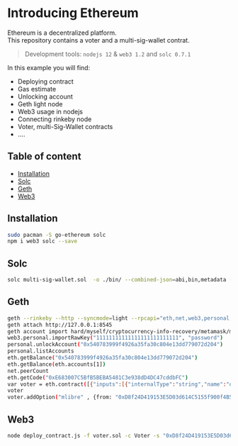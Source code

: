 Introducing Ethereum
===
Ethereum is a decentralized platform.  
This repository contains a voter and a multi-sig-wallet contrat. 
> Development tools: `nodejs 12` & `web3 1.2` and `solc 0.7.1`

In this example you will find:
* Deploying contract
* Gas estimate
* Unlocking account
* Geth light node
* Web3 usage in nodejs
* Connecting rinkeby node
* Voter, multi-Sig-Wallet contracts
* ....

## Table of content
+ [Installation](#installation)
+ [Solc](#solc)
+ [Geth](#geth)
+ [Web3](#web3)


## Installation

```bash
sudo pacman -S go-ethereum solc
npm i web3 solc --save
```

## Solc

```bash
solc multi-sig-wallet.sol  -o ./bin/ --combined-json=abi,bin,metadata --pretty-json --optimize --metadata --gas --abi --bin --overwrite --color
```

## Geth

```bash
geth --rinkeby --http --syncmode=light --rpcapi="eth,net,web3,personal,txpool" --allow-insecure-unlock  --rpccorsdomain "*"
geth attach http://127.0.0.1:8545
geth account import hard/myself/cryptocurrency-info-recovery/metamask/mforgood/key
web3.personal.importRawKey("11111111111111111111111111", "password")
personal.unlockAccount("0x540783999f4926a35fa30c804e13dd779072d204")
personal.listAccounts
eth.getBalance("0x540783999f4926a35fa30c804e13dd779072d204")
eth.getBalance(eth.accounts[1])
net.peerCount
eth.getCode("0xE683007C5BfB5BEBA5481C3e938dD4DC47cddbFC")
var voter = eth.contract([{"inputs":[{"internalType":"string","name":"option","type":"string"}],"name":"addOption","outputs":[],"stateMutability":"nonpayable","type":"function"},{"inputs":[],"name":"getOptions","outputs":[{"internalType":"string[]","name":"","type":"string[]"}],"stateMutability":"view","type":"function"},{"inputs":[],"name":"getVotes","outputs":[{"internalType":"uint256[]","name":"","type":"uint256[]"}],"stateMutability":"view","type":"function"},{"inputs":[{"internalType":"uint256","name":"","type":"uint256"}],"name":"options","outputs":[{"internalType":"string","name":"","type":"string"}],"stateMutability":"view","type":"function"},{"inputs":[],"name":"remove","outputs":[],"stateMutability":"nonpayable","type":"function"},{"inputs":[],"name":"startVoting","outputs":[],"stateMutability":"nonpayable","type":"function"},{"inputs":[{"internalType":"uint256","name":"option","type":"uint256"}],"name":"vote","outputs":[],"stateMutability":"nonpayable","type":"function"},{"inputs":[{"internalType":"string","name":"optionName","type":"string"}],"name":"vote","outputs":[],"stateMutability":"nonpayable","type":"function"},{"inputs":[{"internalType":"uint256","name":"","type":"uint256"}],"name":"votes","outputs":[{"internalType":"uint256","name":"","type":"uint256"}],"stateMutability":"view","type":"function"}]).at("0xE683007C5BfB5BEBA5481C3e938dD4DC47cddbFC");
voter
voter.addOption("mlibre" , {from: "0xD8f24D419153E5D03d614C5155f900f4B5C8A65C"})
```

## Web3
```bash
node deploy_contract.js -f voter.sol -c Voter -s "0xD8f24D419153E5D03d614C5155f900f4B5C8A65C" -p "password" -h "http://127.0.0.1:8545"
```